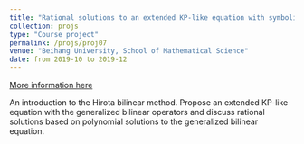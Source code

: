 ```yaml
---
title: "Rational solutions to an extended KP-like equation with symbolic computation"
collection: projs
type: "Course project"
permalink: /projs/proj07
venue: "Beihang University, School of Mathematical Science"
date: from 2019-10 to 2019-12
---
```


[More information here](http://grantaire08.github.io/files/rational_solu_pre.pdf)

An introduction to the Hirota bilinear method. Propose an extended KP-like equation with the generalized bilinear operators and discuss rational solutions based on polynomial solutions to the generalized bilinear equation.

